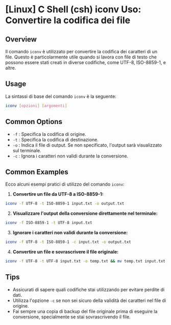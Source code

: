 # [Linux] C Shell (csh) iconv Uso: Convertire la codifica dei file

## Overview
Il comando `iconv` è utilizzato per convertire la codifica dei caratteri di un file. Questo è particolarmente utile quando si lavora con file di testo che possono essere stati creati in diverse codifiche, come UTF-8, ISO-8859-1, e altre.

## Usage
La sintassi di base del comando `iconv` è la seguente:

```bash
iconv [opzioni] [argomenti]
```

## Common Options
- `-f` : Specifica la codifica di origine.
- `-t` : Specifica la codifica di destinazione.
- `-o` : Indica il file di output. Se non specificato, l'output sarà visualizzato sul terminale.
- `-c` : Ignora i caratteri non validi durante la conversione.

## Common Examples
Ecco alcuni esempi pratici di utilizzo del comando `iconv`:

1. **Convertire un file da UTF-8 a ISO-8859-1:**

```bash
iconv -f UTF-8 -t ISO-8859-1 input.txt -o output.txt
```

2. **Visualizzare l'output della conversione direttamente nel terminale:**

```bash
iconv -f ISO-8859-1 -t UTF-8 input.txt
```

3. **Ignorare i caratteri non validi durante la conversione:**

```bash
iconv -f UTF-8 -t ISO-8859-1 -c input.txt -o output.txt
```

4. **Convertire un file e sovrascrivere il file originale:**

```bash
iconv -f UTF-8 -t UTF-8 input.txt -o temp.txt && mv temp.txt input.txt
```

## Tips
- Assicurati di sapere quali codifiche stai utilizzando per evitare perdite di dati.
- Utilizza l'opzione `-c` se non sei sicuro della validità dei caratteri nel file di origine.
- Fai sempre una copia di backup del file originale prima di eseguire la conversione, specialmente se stai sovrascrivendo il file.
